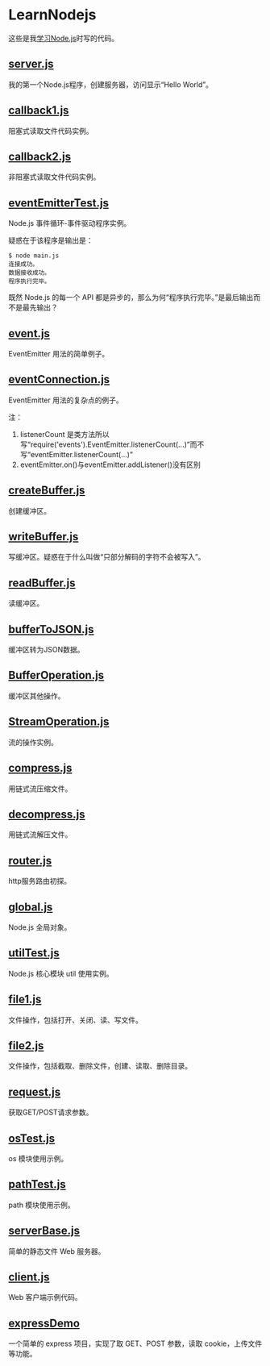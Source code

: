 # LearnNodejs

这些是我[学习Node.js](http://www.runoob.com/nodejs/)时写的代码。


## [server.js](server.js)

我的第一个Node.js程序，创建服务器，访问显示“Hello World”。


## [callback1.js](callback1.js)

阻塞式读取文件代码实例。


## [callback2.js](callback2.js)

非阻塞式读取文件代码实例。


## [eventEmitterTest.js](eventEmitterTest.js)

Node.js 事件循环-事件驱动程序实例。

疑惑在于该程序是输出是：

```
$ node main.js
连接成功。
数据接收成功。
程序执行完毕。
```

既然 Node.js 的每一个 API 都是异步的，那么为何“程序执行完毕。”是最后输出而不是最先输出？


## [event.js](event.js)
EventEmitter 用法的简单例子。


## [eventConnection.js](eventConnection.js)

EventEmitter 用法的复杂点的例子。

注：

1. listenerCount 是类方法所以写“require('events').EventEmitter.listenerCount(...)”而不写“eventEmitter.listenerCount(...)”
2. eventEmitter.on()与eventEmitter.addListener()没有区别


## [createBuffer.js](createBuffer.js)

创建缓冲区。

## [writeBuffer.js](writeBuffer.js)

写缓冲区。疑惑在于什么叫做“只部分解码的字符不会被写入”。


## [readBuffer.js](readBuffer.js)

读缓冲区。


## [bufferToJSON.js](bufferToJSON.js)

缓冲区转为JSON数据。


## [BufferOperation.js](BufferOperation.js)

缓冲区其他操作。


## [StreamOperation.js](StreamOperation.js)

流的操作实例。


## [compress.js](compress.js)

用链式流压缩文件。


## [decompress.js](decompress.js)

用链式流解压文件。


## [router.js](router.js)

http服务路由初探。


## [global.js](global.js)

Node.js 全局对象。


## [utilTest.js](utilTest.js)

Node.js 核心模块 util 使用实例。


## [file1.js](file1.js)

文件操作，包括打开、关闭、读、写文件。


## [file2.js](file2.js)

文件操作，包括截取、删除文件，创建、读取、删除目录。


## [request.js](request.js)

获取GET/POST请求参数。


## [osTest.js](osTest.js)

os 模块使用示例。


## [pathTest.js](pathTest.js)

path 模块使用示例。


## [serverBase.js](serverBase.js)

简单的静态文件 Web 服务器。


## [client.js](client.js)

Web 客户端示例代码。


## [expressDemo](expressDemo)

一个简单的 express 项目，实现了取 GET、POST 参数，读取 cookie，上传文件等功能。
